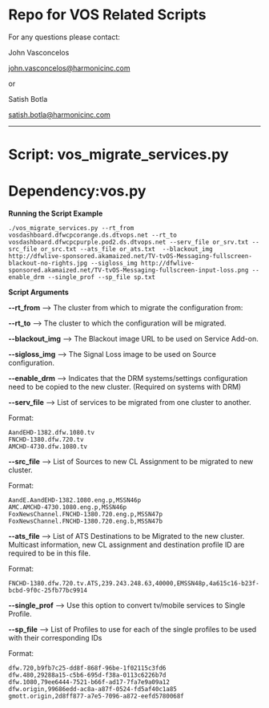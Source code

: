 # Repo for VOS Related Scripts

For any questions please contact:

John Vasconcelos

john.vasconcelos@harmonicinc.com

or

Satish Botla

satish.botla@harmonicinc.com

---

# Script: vos_migrate_services.py
# Dependency:vos.py

**Running the Script Example** 
```
./vos_migrate_services.py --rt_from vosdashboard.dfwcpcorange.ds.dtvops.net --rt_to vosdashboard.dfwcpcpurple.pod2.ds.dtvops.net --serv_file or_srv.txt --src_file or_src.txt --ats_file or_ats.txt  --blackout_img http://dfwlive-sponsored.akamaized.net/TV-tvOS-Messaging-fullscreen-blackout-no-rights.jpg --sigloss_img http://dfwlive-sponsored.akamaized.net/TV-tvOS-Messaging-fullscreen-input-loss.png --enable_drm --single_prof --sp_file sp.txt
```

**Script Arguments**

**--rt_from** --> The cluster from which to migrate the configuration from:

**--rt_to** --> The cluster to which the configuration will be migrated.

**--blackout_img** --> The Blackout image URL to be used on Service Add-on.

**--sigloss_img** --> The Signal Loss image to be used on Source configuration.

**--enable_drm** --> Indicates that the DRM systems/settings configuration need to be copied to the new cluster. (Required on systems with DRM)

**--serv_file** --> List of services to be migrated from one cluster to another. 

Format:
```
AandEHD-1382.dfw.1080.tv
FNCHD-1380.dfw.720.tv
AMCHD-4730.dfw.1080.tv
```

**--src_file** --> List of Sources to new CL Assignment to be migrated to new cluster.

Format:
```
AandE.AandEHD-1382.1080.eng.p,MSSN46p
AMC.AMCHD-4730.1080.eng.p,MSSN46p
FoxNewsChannel.FNCHD-1380.720.eng.p,MSSN47p
FoxNewsChannel.FNCHD-1380.720.eng.b,MSSN47b
```

**--ats_file** --> List of ATS Destinations to be Migrated to the new cluster. Multicast information, new CL assignment and destination profile ID are required to be in this file.

Format:
```
FNCHD-1380.dfw.720.tv.ATS,239.243.248.63,40000,EMSSN48p,4a615c16-b23f-bcbd-9f0c-25fb77bc9914
```
**--single_prof** --> Use this option to convert tv/mobile services to Single Profile.

**--sp_file** --> List of Profiles to use for each of the single profiles to be used with their corresponding IDs

Format:
```
dfw.720,b9fb7c25-dd8f-868f-96be-1f02115c3fd6
dfw.480,29288a15-c5b6-695d-f38a-0113c6226b7d
dfw.1080,79ee6444-7521-b66f-ad17-7fa7e9a09a12
dfw.origin,99686edd-ac8a-a87f-0524-fd5af40c1a85
gmott.origin,2d8ff877-a7e5-7096-a872-eefd5780068f
```